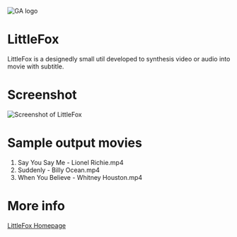 ![GA logo](http://sevenuc.com/images/littlefox/logo.png) <br />

# LittleFox 

LittleFox is a designedly small util developed to synthesis video or audio into movie with subtitle. <br />


Screenshot
========
![Screenshot of LittleFox](http://sevenuc.com/images/littlefox/1.png) <br />


Sample output movies
========
1. Say You Say Me - Lionel Richie.mp4 <br />
2. Suddenly - Billy Ocean.mp4 <br />
3. When You Believe - Whitney Houston.mp4 <br />

More info
========
[LittleFox Homepage](http://sevenuc.com/en/littlefox.html) <br />


